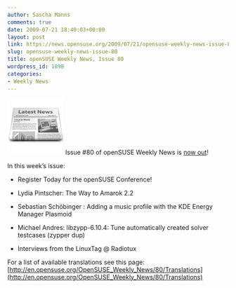 ```yaml
---
author: Sascha Manns
comments: true
date: 2009-07-21 18:40:03+00:00
layout: post
link: https://news.opensuse.org/2009/07/21/opensuse-weekly-news-issue-80/
slug: opensuse-weekly-news-issue-80
title: openSUSE Weekly News, Issue 80
wordpress_id: 1898
categories:
- Weekly News
---
```


![news](/wp-content/uploads/2007/11/knewsticker.png) Issue #80 of openSUSE Weekly News is [now out](http://en.opensuse.org/OpenSUSE_Weekly_News/80)!

In this week’s issue:



	
  * Register Today for the openSUSE Conference!

	
  * Lydia Pintscher: The Way to Amarok 2.2

	
  * Sebastian Schöbinger : Adding a music profile with the KDE Energy Manager Plasmoid

	
  * Michael Andres: libzypp-6.10.4: Tune automatically created solver testcases (zypper dup)

	
  * Interviews from the LinuxTag @ Radiotux


For a list of available translations see this page:
[http://en.opensuse.org/OpenSUSE_Weekly_News/80/Translations](http://en.opensuse.org/OpenSUSE_Weekly_News/80/Translations)
